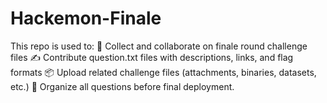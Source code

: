 # Hackemon-Finale
This repo is used to:      🧩 Collect and collaborate on finale round challenge files      ✍️ Contribute question.txt files with descriptions, links, and flag formats      📦 Upload related challenge files (attachments, binaries, datasets, etc.)      🧠 Organize all questions before final deployment.
